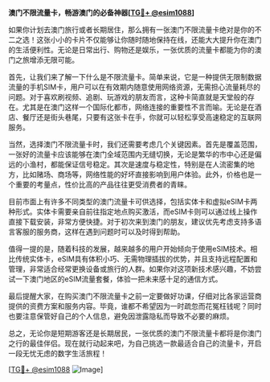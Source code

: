 **澳门不限流量卡，畅游澳门的必备神器[[TG💪+ @esim1088](https://t.me/s/esim1088)]**

如果你计划去澳门旅行或者长期居住，那么拥有一张澳门不限流量卡绝对是你的不二之选！这张小小的卡片不仅能够让你随时随地保持在线，还能大大提升你在澳门的生活便利性。无论是日常出行、购物还是娱乐，一张优质的流量卡都能为你的澳门之旅增添无限可能。

首先，让我们来了解一下什么是不限流量卡。简单来说，它是一种提供无限制数据流量的手机SIM卡，用户可以在有效期内随意使用网络资源，无需担心流量耗尽的问题。对于喜欢刷视频、追剧、玩游戏的朋友而言，这种卡简直就是天堂般的存在。尤其是在澳门这样一个国际化都市，网络连接的重要性不言而喻。无论是在酒店、餐厅还是街头巷尾，只要有这张卡在手，你就可以轻松享受高速稳定的互联网服务。

当然，选择澳门不限流量卡时，我们还需要考虑几个关键因素。首先是覆盖范围，一张好的流量卡应该能够在澳门全域范围内无缝切换，无论是繁华的市中心还是偏远的小渔村，都能保证信号稳定。其次是速度与稳定性，特别是在人流密集的地方，比如赌场、商场等，网络性能的好坏直接影响到用户体验。此外，价格也是一个重要的考量点，性价比高的产品往往更受消费者的青睐。

目前市面上有许多不同类型的澳门流量卡可供选择，包括实体卡和虚拟eSIM卡两种形式。实体卡需要亲自前往指定地点购买激活，而eSIM卡则可以通过线上操作直接下载安装，非常方便快捷。对于初次来到澳门的朋友，建议优先考虑支持多语言客服的服务商，这样在遇到问题时可以及时得到帮助。

值得一提的是，随着科技的发展，越来越多的用户开始倾向于使用eSIM技术。相比传统实体卡，eSIM具有体积小巧、无需物理插拔的优势，并且支持远程配置和管理，非常适合经常更换设备或旅行的人群。如果你对这项新技术感兴趣，不妨尝试一下澳门地区的eSIM流量套餐，体验一把未来感十足的通信方式。

最后提醒大家，在购买澳门不限流量卡之前一定要做好功课，仔细对比各家运营商提供的资费方案和服务内容。毕竟，谁都不希望因为一时疏忽而花冤枉钱呢？同时也要注意保管好自己的个人信息，避免因泄露隐私而导致不必要的麻烦。

总之，无论你是短期游客还是长期居民，一张优质的澳门不限流量卡都将是你澳门之行的最佳伴侣。现在就行动起来吧，为自己挑选一款最适合自己的流量卡，开启一段无忧无虑的数字生活旅程！

[[TG💪+ @esim1088](https://t.me/s/esim1088) ![Image](https://i.postimg.cc/4NQfJmqS/Snipaste-2025-05-13-00-14-12.png)]